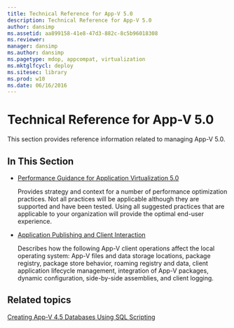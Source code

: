 ```yaml
---
title: Technical Reference for App-V 5.0
description: Technical Reference for App-V 5.0
author: dansimp
ms.assetid: aa899158-41e8-47d3-882c-8c5b96018308
ms.reviewer: 
manager: dansimp
ms.author: dansimp
ms.pagetype: mdop, appcompat, virtualization
ms.mktglfcycl: deploy
ms.sitesec: library
ms.prod: w10
ms.date: 06/16/2016
---
```



# Technical Reference for App-V 5.0


This section provides reference information related to managing App-V 5.0.

## In This Section


-   [Performance Guidance for Application Virtualization 5.0](performance-guidance-for-application-virtualization-50.md)

    Provides strategy and context for a number of performance optimization practices. Not all practices will be applicable although they are supported and have been tested. Using all suggested practices that are applicable to your organization will provide the optimal end-user experience.

-   [Application Publishing and Client Interaction](application-publishing-and-client-interaction.md)

    Describes how the following App-V client operations affect the local operating system: App-V files and data storage locations, package registry, package store behavior, roaming registry and data, client application lifecycle management, integration of App-V packages, dynamic configuration, side-by-side assemblies, and client logging.






## Related topics


[Creating App-V 4.5 Databases Using SQL Scripting](../solutions/creating-app-v-45-databases-using-sql-scripting.md)

 

 





